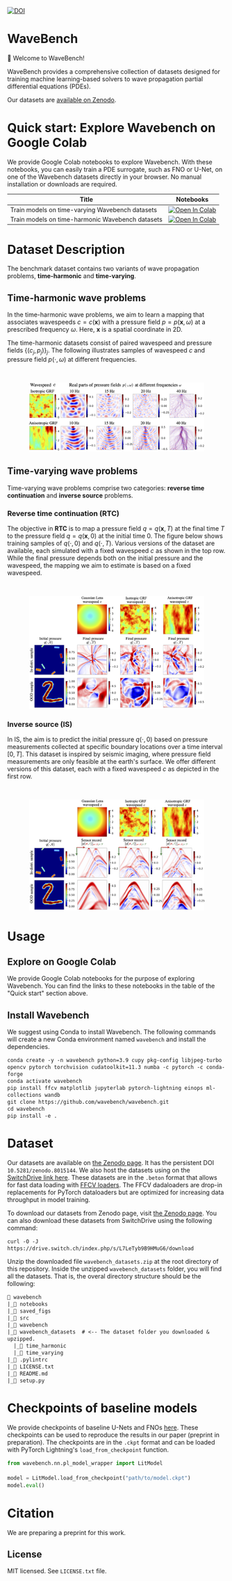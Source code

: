 [![DOI](https://zenodo.org/badge/DOI/10.5281/zenodo.8015145.svg)](https://doi.org/10.5281/zenodo.8015145)


# WaveBench

👋 Welcome to WaveBench!

WaveBench provides a comprehensive collection of datasets designed for training machine learning-based solvers to wave propagation partial differential equations (PDEs).

Our datasets are [available on Zenodo](https://zenodo.org/record/8015145).

# Quick start: Explore Wavebench on Google Colab

We provide Google Colab notebooks to explore Wavebench. With these notebooks, you can easily train a PDE surrogate, such as FNO or U-Net, on one of the Wavebench datasets directly in your browser. No manual installation or downloads are required.

|Title  | Notebooks |
| --- | --- |
| Train models on time-varying Wavebench datasets  | [![Open In Colab](https://colab.research.google.com/assets/colab-badge.svg)](https://colab.research.google.com/drive/1wrmSgIRomwrLw68X6TLeUWEYOiTFPycl?usp=sharing)|
| Train models on time-harmonic Wavebench datasets  | [![Open In Colab](https://colab.research.google.com/assets/colab-badge.svg)](https://colab.research.google.com/drive/1Ug8YRBv6VUrrf7iZxeaId3rBXsBnvqus?usp=sharing)|



# Dataset Description

The benchmark dataset contains two variants of wave propagation problems, **time-harmonic** and **time-varying**.


## Time-harmonic wave problems

In the time-harmonic wave problems, we aim to learn a mapping that associates wavespeeds $c = c(\boldsymbol{x})$ with a pressure field $p = p(\boldsymbol{x}, \omega)$ at a prescribed frequency $\omega$. Here, $\boldsymbol{x}$ is a spatial coordinate in 2D.

The time-harmonic datasets consist of paired wavespeed and pressure fields $\{(c_j, p_j)\}_{j}$. The following illustrates samples of wavespeed $c$ and pressure field $p(\cdot, \omega)$ at different frequencies.

<br />
<p align="center">
<img src = "./saved_figs/dataset_demo/wavebench_helmholtz_demo.png" width=80%>
</p>


## Time-varying wave problems

Time-varying wave problems comprise two categories: **reverse time continuation** and **inverse source** problems.

### Reverse time continuation (RTC)

The objective in **RTC** is to map a pressure field $q = q(\boldsymbol{x}, T)$ at the final time $T$ to the pressure field $q = q(\boldsymbol{x}, 0)$ at the initial time $0$. The figure below shows training samples of $q(\cdot, 0)$ and $q(\cdot, T)$. Various versions of the dataset are available, each simulated with a fixed wavespeed $c$ as shown in the top row. While the final pressure depends both on the initial pressure and the wavespeed, the mapping we aim to estimate is based on a fixed wavespeed.

<br />
<p align="center">
<img src = "./saved_figs/dataset_demo/wavebench_rtc_demo.png" width=80%>
</p>

### Inverse source (IS)

In IS, the aim is to predict the initial pressure $q(\cdot, 0)$ based on pressure measurements collected at specific boundary locations over a time interval $[0, T]$. This dataset is inspired by seismic imaging, where pressure field measurements are only feasible at the earth's surface. We offer different versions of this dataset, each with a fixed wavespeed $c$ as depicted in the first row.

<br />
<p align="center">
<img src = "./saved_figs/dataset_demo/wavebench_is_demo.png" width=80%>
</p>


# Usage

## Explore on Google Colab
We provide Google Colab notebooks for the purpose of exploring Wavebench. You can find the links to these notebooks in the table of the "Quick start" section above.

## Install Wavebench

We suggest using Conda to install Wavebench. The following commands will create a new Conda environment named `wavebench` and install the dependencies.

```
conda create -y -n wavebench python=3.9 cupy pkg-config libjpeg-turbo opencv pytorch torchvision cudatoolkit=11.3 numba -c pytorch -c conda-forge
conda activate wavebench
pip install ffcv matplotlib jupyterlab pytorch-lightning einops ml-collections wandb
git clone https://github.com/wavebench/wavebench.git
cd wavebench
pip install -e .
```

# Dataset

Our datasets are available on [the Zenodo page](https://zenodo.org/record/8015145). It has the persistent DOI `10.5281/zenodo.8015144`. We also host the datasets using on the [SwitchDrive link here](https://drive.switch.ch/index.php/s/L7LeTyb9B9HMuG6). These datasets are in the `.beton` format that allows for fast data loading with [FFCV loaders](https://ffcv.io/). The FFCV dadaloaders are drop-in replacements for PyTorch dataloaders but are optimized for increasing data throughput in model training.


To download our datasets from Zenodo page, visit [the Zenodo page](https://zenodo.org/record/8015145). You can also download these datasets from SwitchDrive using the following command:

```
curl -O -J https://drive.switch.ch/index.php/s/L7LeTyb9B9HMuG6/download
```

Unzip the downloaded file `wavebench_datasets.zip` at the root directory of this repository. Inside the unzipped `wavebench_datasets` folder, you will find all the datasets. That is, the overal directory structure should be the following:

```
📂 wavebench
|_📁 notebooks
|_📁 saved_figs
|_📁 src
|_📁 wavebench
|_📁 wavebench_datasets  # <-- The dataset folder you downloaded & upzipped.
  |_📁 time_harmonic
  |_📁 time_varying
|_📄 .pylintrc
|_📄 LICENSE.txt
|_📄 README.md
|_📄 setup.py
```

# Checkpoints of baseline models

We provide checkpoints of baseline U-Nets and FNOs [here](https://drive.google.com/drive/folders/11xLtRWP3q31ki_r4vsV09yM84BPffcJU?usp=sharing). These checkpoints can be used to reproduce the results in our paper (preprint in preparation). The checkpoints are in the `.ckpt` format and can be loaded with PyTorch Lightning's `load_from_checkpoint` function.

```python
from wavebench.nn.pl_model_wrapper import LitModel

model = LitModel.load_from_checkpoint("path/to/model.ckpt")
model.eval()
```

# Citation

We are preparing a preprint for this work.

## License
MIT licensed. See `LICENSE.txt` file.